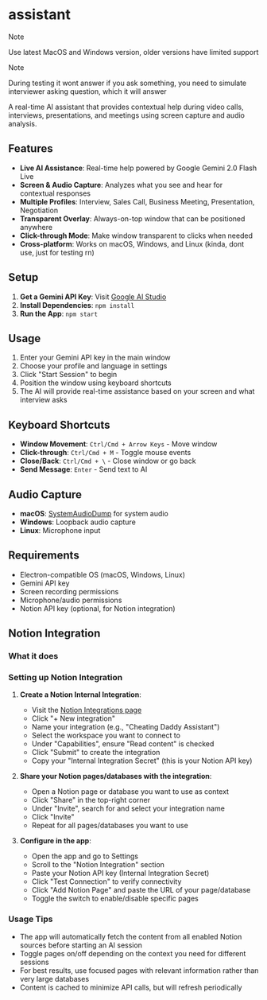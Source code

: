 # assistant

> [!NOTE]  
> Use latest MacOS and Windows version, older versions have limited support

> [!NOTE]  
> During testing it wont answer if you ask something, you need to simulate interviewer asking question, which it will answer

A real-time AI assistant that provides contextual help during video calls, interviews, presentations, and meetings using screen capture and audio analysis.

## Features

- **Live AI Assistance**: Real-time help powered by Google Gemini 2.0 Flash Live
- **Screen & Audio Capture**: Analyzes what you see and hear for contextual responses
- **Multiple Profiles**: Interview, Sales Call, Business Meeting, Presentation, Negotiation
- **Transparent Overlay**: Always-on-top window that can be positioned anywhere
- **Click-through Mode**: Make window transparent to clicks when needed
- **Cross-platform**: Works on macOS, Windows, and Linux (kinda, dont use, just for testing rn)

## Setup

1. **Get a Gemini API Key**: Visit [Google AI Studio](https://aistudio.google.com/apikey)
2. **Install Dependencies**: `npm install`
3. **Run the App**: `npm start`

## Usage

1. Enter your Gemini API key in the main window
2. Choose your profile and language in settings
3. Click "Start Session" to begin
4. Position the window using keyboard shortcuts
5. The AI will provide real-time assistance based on your screen and what interview asks

## Keyboard Shortcuts

- **Window Movement**: `Ctrl/Cmd + Arrow Keys` - Move window
- **Click-through**: `Ctrl/Cmd + M` - Toggle mouse events
- **Close/Back**: `Ctrl/Cmd + \` - Close window or go back
- **Send Message**: `Enter` - Send text to AI

## Audio Capture

- **macOS**: [SystemAudioDump](https://github.com/Mohammed-Yasin-Mulla/Sound) for system audio
- **Windows**: Loopback audio capture
- **Linux**: Microphone input

## Requirements

- Electron-compatible OS (macOS, Windows, Linux)
- Gemini API key
- Screen recording permissions
- Microphone/audio permissions
- Notion API key (optional, for Notion integration)

## Notion Integration

### What it does
### Setting up Notion Integration

1. **Create a Notion Internal Integration**:
   - Visit the [Notion Integrations page](https://www.notion.so/my-integrations)
   - Click "+ New integration"
   - Name your integration (e.g., "Cheating Daddy Assistant")
   - Select the workspace you want to connect to
   - Under "Capabilities", ensure "Read content" is checked
   - Click "Submit" to create the integration
   - Copy your "Internal Integration Secret" (this is your Notion API key)

2. **Share your Notion pages/databases with the integration**:
   - Open a Notion page or database you want to use as context
   - Click "Share" in the top-right corner
   - Under "Invite", search for and select your integration name
   - Click "Invite"
   - Repeat for all pages/databases you want to use

3. **Configure in the app**:
   - Open the app and go to Settings
   - Scroll to the "Notion Integration" section
   - Paste your Notion API key (Internal Integration Secret)
   - Click "Test Connection" to verify connectivity
   - Click "Add Notion Page" and paste the URL of your page/database
   - Toggle the switch to enable/disable specific pages

### Usage Tips

- The app will automatically fetch the content from all enabled Notion sources before starting an AI session
- Toggle pages on/off depending on the context you need for different sessions
- For best results, use focused pages with relevant information rather than very large databases
- Content is cached to minimize API calls, but will refresh periodically